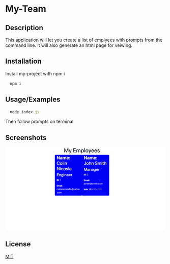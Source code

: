 
# My-Team

## Description

This application will let you create a list of emplyees with prompts from the command line. it will also generate an html page for veiwing.
## Installation

Install my-project with npm i

```bash
  npm i

```
    
## Usage/Examples

```javascript
  node index.js
```
Then follow prompts on terminal


## Screenshots

![](screenshots/appscreenshot.png)


## License

[MIT](https://choosealicense.com/licenses/mit/)

